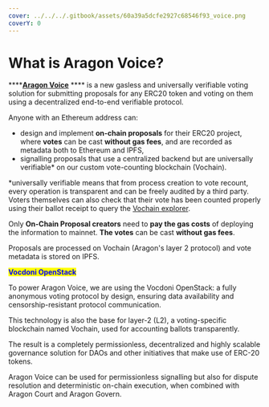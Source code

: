 ```yaml
---
cover: ../../../.gitbook/assets/60a39a5dcfe2927c68546f93_voice.png
coverY: 0
---
```


# What is Aragon Voice?

****[**Aragon Voice**](https://voice.aragon.org) **** is a new gasless and universally verifiable voting solution for submitting proposals for any ERC20 token and voting on them using a decentralized end-to-end verifiable protocol.

Anyone with an Ethereum address can:

* design and implement **on-chain proposals** for their ERC20 project, where **votes** can be cast **without gas fees**, and are recorded as metadata both to Ethereum and IPFS,&#x20;
* signalling proposals that use a centralized backend but are universally verifiable\* on our custom vote-counting blockchain (Vochain).&#x20;

\*universally verifiable means that from process creation to vote recount, every operation is transparent and can be freely audited by a third party. Voters themselves can also check that their vote has been counted properly using their ballot receipt to query the [Vochain explorer](https://explorer.vote).

Only **On-Chain Proposal creators** need to **pay the gas costs** of deploying the information to mainnet. **The votes** can be cast **without gas fees**.&#x20;

Proposals are processed on Vochain (Aragon's layer 2 protocol) and vote metadata is stored on IPFS.&#x20;



<mark style="color:blue;">**Vocdoni OpenStack**</mark>

To power Aragon Voice, we are using the Vocdoni OpenStack: a fully anonymous voting protocol by design, ensuring data availability and censorship-resistant protocol communication.&#x20;

This technology is also the base for layer-2 (L2), a voting-specific blockchain named Vochain, used for accounting ballots transparently.

The result is a completely permissionless, decentralized and highly scalable governance solution for DAOs and other initiatives that make use of ERC-20 tokens.



Aragon Voice can be used for permissionless signalling but also for dispute resolution and deterministic on-chain execution, when combined with Aragon Court and Aragon Govern.
